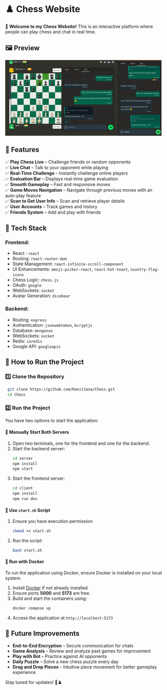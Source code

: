 # **♟️ Chess Website**

🚀 **Welcome to my Chess Website!** This is an interactive platform where people can play chess and chat in real time.

## **🖼️ Preview**
<img src="images/6(1).png" width="500">


## **🌟 Features**

✅ **Play Chess Live** – Challenge friends or random opponents  
✅ **Live Chat** – Talk to your opponent while playing  
✅ **Real-Time Challenge** – Instantly challenge online players  
✅ **Evaluation Bar** – Displays real-time game evaluation  
✅ **Smooth Gameplay** – Fast and responsive moves  
✅ **Game Moves Navigation** – Navigate through previous moves with an auto-play feature  
✅ **Scan to Get User Info** – Scan and retrieve player details  
✅ **User Accounts** – Track games and history  
✅ **Friends System** – Add and play with friends  

## **🧩 Tech Stack**

### **Frontend:**
- React : `react`
- Routing: `react-router-dom`
- State Management: `react-infinite-scroll-component`
- UI Enhancements: `emoji-picker-react`, `react-hot-toast`, `country-flag-icons`
- Chess Logic: `chess.js`
- OAuth: `google`
- WebSockets: `socket`
- Avatar Generation: `dicebear`

### **Backend:**
- Routing: `express`
- Authentication: `jsonwebtoken`, `bcryptjs`
- Database: `mongoose`
- WebSockets: `socket`
- Redis: `ioredis`
- Google API: `googleapis`

## **📌 How to Run the Project**

### **1️⃣ Clone the Repository**
```sh
 git clone https://github.com/RanitJana/Chess.git
 cd Chess
```

### **2️⃣ Run the Project**
You have two options to start the application:

#### **🔹 Manually Start Both Servers**
1. Open two terminals, one for the frontend and one for the backend.
2. Start the backend server:
   ```sh
   cd server
   npm install
   npm start
   ```
3. Start the frontend server:
   ```sh
   cd client
   npm install
   npm run dev
   ```

#### **🔹 Use `start.sh` Script**
1. Ensure you have execution permission:
   ```sh
   chmod +x start.sh
   ```
2. Run the script:
   ```sh
   bash start.sh
   ```

#### **🔹 Run with Docker**
To run the application using Docker, ensure Docker is installed on your local system.

1. Install [Docker](https://www.docker.com/) if not already installed.
2. Ensure ports **5000** and **5173** are free.
3. Build and start the containers using:
   ```sh
   docker compose up
   ```
4. Access the application at `http://localhost:5173`

## **🔮 Future Improvements**

- **End-to-End Encryption** – Secure communication for chats 
- **Game Analysis** – Review and analyze past games for improvement  
- **Play with Bot** – Practice against AI opponents  
- **Daily Puzzle** – Solve a new chess puzzle every day  
- **Drag and Drop Pieces** – Intuitive piece movement for better gameplay experience  

Stay tuned for updates! 🚀♟️
